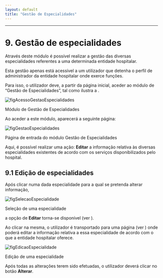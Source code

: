 ```yaml
---
layout: default
title: "Gestão de Especialidades"
---
```



---

# 9. Gestão de especialidades
<div id="gestaoEspecialidades"></div>

Através deste módulo é possível realizar a gestão das diversas especialidades referentes a uma determinada entidade hospitalar.

Esta gestão apenas está acessível a um utilizador que detenha o perfil de administrador da entidade hospitalar onde exerce funções.

Para isso, o utilizador deve, a partir da página inicial, aceder ao módulo de “Gestão de Especialidades”, tal como ilustra a [](#figAcessoGestaoEspecialidades).

![figAcessoGestaoEspecialidades](img/pages/9_1.jpg)

<p class="caption" id="figAcessoGestaoEspecialidades">Módulo de Gestão de Especialidades</p>

Ao aceder a este módulo, aparecerá a seguinte página:

![figGestaoEspecialidades](img/pages/9_2.jpg)

<p class="caption" id="figGestaoEspecialidades">Página de entrada do módulo Gestão de Especialidades</p>

Aqui, é possível realizar uma ação: **Editar** a informação relativa às diversas especialidades existentes de acordo com os serviços disponibilizados pelo hospital.


## 9.1 Edição de especialidades
<div id="editarEspecialidades"></div>

Após clicar numa dada especialidade para a qual se pretenda alterar informação,

![figSelecaoEspecialidade](img/pages/9_1_1.jpg)

<p class="caption" id="figSelecaoEspecialidade">Seleção de uma especialidade</p>

a opção de **Editar** torna-se disponível (ver [](#figSelecaoEspecialidade)).

Ao clicar na mesma, o utilizador é transportado para uma página (ver [](#figEdicaoEspecialidade)) onde poderá editar a informação relativa a essa especialidade de acordo com o que a entidade hospitalar oferece.

![figEdicaoEspecialidade](img/pages/9_1_2.jpg)

<p class="caption" id="figEdicaoEspecialidade">Edição de uma especialidade</p>

Após todas as alterações terem sido efetuadas, o utilizador deverá clicar no botão **Alterar**.
